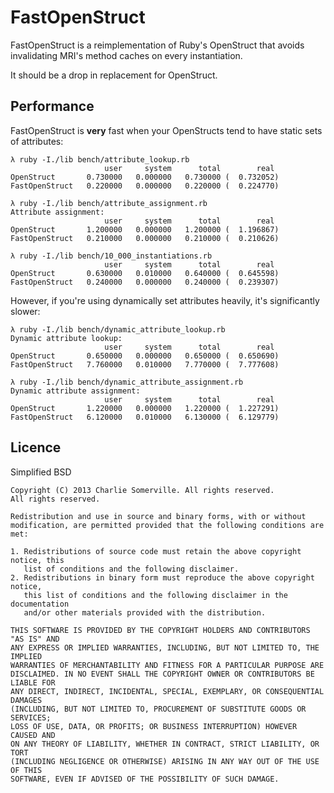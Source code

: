 # FastOpenStruct

FastOpenStruct is a reimplementation of Ruby's OpenStruct that avoids invalidating MRI's method caches on every instantiation.

It should be a drop in replacement for OpenStruct.

## Performance

FastOpenStruct is **very** fast when your OpenStructs tend to have static sets of attributes:

```
λ ruby -I./lib bench/attribute_lookup.rb
                     user     system      total        real
OpenStruct       0.730000   0.000000   0.730000 (  0.732052)
FastOpenStruct   0.220000   0.000000   0.220000 (  0.224770)
```

```
λ ruby -I./lib bench/attribute_assignment.rb
Attribute assignment:
                     user     system      total        real
OpenStruct       1.200000   0.000000   1.200000 (  1.196867)
FastOpenStruct   0.210000   0.000000   0.210000 (  0.210626)
```

```
λ ruby -I./lib bench/10_000_instantiations.rb
                     user     system      total        real
OpenStruct       0.630000   0.010000   0.640000 (  0.645598)
FastOpenStruct   0.240000   0.000000   0.240000 (  0.239307)
```

However, if you're using dynamically set attributes heavily, it's significantly slower:

```
λ ruby -I./lib bench/dynamic_attribute_lookup.rb
Dynamic attribute lookup:
                     user     system      total        real
OpenStruct       0.650000   0.000000   0.650000 (  0.650690)
FastOpenStruct   7.760000   0.010000   7.770000 (  7.777608)
```

```
λ ruby -I./lib bench/dynamic_attribute_assignment.rb
Dynamic attribute assignment:
                     user     system      total        real
OpenStruct       1.220000   0.000000   1.220000 (  1.227291)
FastOpenStruct   6.120000   0.010000   6.130000 (  6.129779)
```

## Licence

Simplified BSD

```
Copyright (C) 2013 Charlie Somerville. All rights reserved.
All rights reserved.

Redistribution and use in source and binary forms, with or without
modification, are permitted provided that the following conditions are met: 

1. Redistributions of source code must retain the above copyright notice, this
   list of conditions and the following disclaimer. 
2. Redistributions in binary form must reproduce the above copyright notice,
   this list of conditions and the following disclaimer in the documentation
   and/or other materials provided with the distribution. 

THIS SOFTWARE IS PROVIDED BY THE COPYRIGHT HOLDERS AND CONTRIBUTORS "AS IS" AND
ANY EXPRESS OR IMPLIED WARRANTIES, INCLUDING, BUT NOT LIMITED TO, THE IMPLIED
WARRANTIES OF MERCHANTABILITY AND FITNESS FOR A PARTICULAR PURPOSE ARE
DISCLAIMED. IN NO EVENT SHALL THE COPYRIGHT OWNER OR CONTRIBUTORS BE LIABLE FOR
ANY DIRECT, INDIRECT, INCIDENTAL, SPECIAL, EXEMPLARY, OR CONSEQUENTIAL DAMAGES
(INCLUDING, BUT NOT LIMITED TO, PROCUREMENT OF SUBSTITUTE GOODS OR SERVICES;
LOSS OF USE, DATA, OR PROFITS; OR BUSINESS INTERRUPTION) HOWEVER CAUSED AND
ON ANY THEORY OF LIABILITY, WHETHER IN CONTRACT, STRICT LIABILITY, OR TORT
(INCLUDING NEGLIGENCE OR OTHERWISE) ARISING IN ANY WAY OUT OF THE USE OF THIS
SOFTWARE, EVEN IF ADVISED OF THE POSSIBILITY OF SUCH DAMAGE.
```
